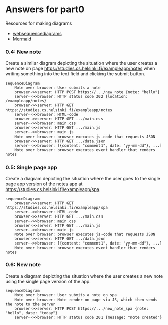 # Answers for part0

Resources for making diagrams

- [websequencediagrams](https://www.websequencediagrams.com/)
- [Mermaid](https://github.com/mermaid-js/mermaid#sequence-diagram-docs---live-editor)

### 0.4: New note

Create a similar diagram depicting the situation where the user creates a new note on page https://studies.cs.helsinki.fi/exampleapp/notes when writing something into the text field and clicking the submit button.

```mermaid
sequenceDiagram
    Note over browser: User submits a note
    browser->>server: HTTP POST https://.../new_note {note: "hello"}
    server-->>browser: HTTP status code 302 {location: /exampleapp/notes}
    browser->>server: HTTP GET https://studies.cs.helsinki.fi/exampleapp/notes
    server-->>browser: HTML-code
    browser->>server: HTTP GET .../main.css
    server-->>browser: main.css
    browser->>server: HTTP GET .../main.js
    server-->>browser: main.js
    Note over browser: browser executes js-code that requests JSON
    browser->>server: HTTP GET .../data.json
    server-->>browser: [{content: "comment1", date: "yy-mm-dd"}, ...]
    Note over browser: browser executes event handler that renders notes
```

### 0.5: Single page app

Create a diagram depicting the situation where the user goes to the single page app version of the notes app at https://studies.cs.helsinki.fi/exampleapp/spa.

```mermaid
sequenceDiagram
    browser->>server: HTTP GET  https://studies.cs.helsinki.fi/exampleapp/spa
    server-->>browser: HTML-code
    browser->>server: HTTP GET .../main.css
    server-->>browser: main.css
    browser->>server: HTTP GET .../main.js
    server-->>browser: main.js
    Note over browser: browser executes js-code that requests JSON
    browser->>server: HTTP GET .../data.json
    server-->>browser: [{content: "comment1", date: "yy-mm-dd"}, ...]
    Note over browser: browser executes event handler that renders notes
```

### 0.6: New note

Create a diagram depicting the situation where the user creates a new note using the single page version of the app.

```mermaid
sequenceDiagram
    Note over browser: User submits a note on spa
    Note over browser: Note render on page via JS, which then sends the note to the server
    browser->>server: HTTP POST https://.../new_note_spa {note: "hello", date: "today"}
    server-->>browser: HTTP status code 201 {message: "note created"}
```
